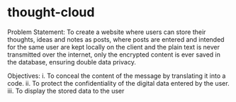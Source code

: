 # thought-cloud

Problem Statement: To create a website where users can store their thoughts, ideas and notes as posts, where posts are entered and intended for the same user are kept locally on the client and the plain text is never transmitted over the internet, only the encrypted content is ever saved in the database, ensuring double data privacy.

 Objectives:
 i. To conceal the content of the message by translating it into a code. 
 ii. To protect the confidentiality of the digital data entered by the user. 
 iii. To display the stored data to the user